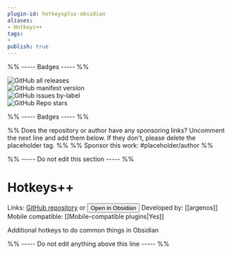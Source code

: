 ```yaml
---
plugin-id: hotkeysplus-obsidian
aliases:
- Hotkeys++
tags: 
- 
publish: true
---
```


%% ----- Badges ----- %%

![GitHub all releases](https://img.shields.io/github/downloads/argenos/hotkeysplus-obsidian/total?color=573E7A&logo=github&style=for-the-badge)   
![GitHub manifest version](https://img.shields.io/github/manifest-json/v/argenos/hotkeysplus-obsidian?color=573E7A&logo=github&style=for-the-badge)   
![GitHub issues by-label](https://img.shields.io/github/issues/argenos/hotkeysplus-obsidian/help%20wanted?color=573E7A&logo=github&style=for-the-badge)   
![GitHub Repo stars](https://img.shields.io/github/stars/argenos/hotkeysplus-obsidian?color=573E7A&logo=github&style=for-the-badge)

%% ----- Badges ----- %%

%% Does the repository or author have any sponsoring links? Uncomment the next line and add them below. If they don't, please delete the placeholder tag. %%
%% Sponsor this work: #placeholder/author %%

%% ----- Do not edit this section ----- %%

# Hotkeys++

Links: [GitHub repository](https://github.com/argenos/hotkeysplus-obsidian) or [<button id=HH>Open in Obsidian</button>](obsidian://goto-plugin?id=hotkeysplus-obsidian)
Developed by: [[argenos]]
Mobile compatible: [[Mobile-compatible plugins|Yes]]

Additional hotkeys to do common things in Obsidian

%% ----- Do not edit anything above this line ----- %% 
